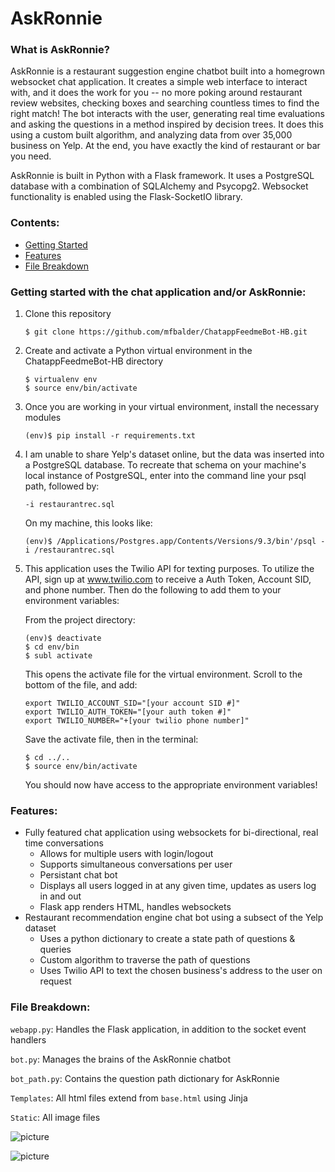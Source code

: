 # AskRonnie

### What is AskRonnie?

AskRonnie is a restaurant suggestion engine chatbot built into a homegrown websocket chat application. It creates a simple web interface to interact with, and it does the work for you -- no more poking around restaurant review websites, checking boxes and searching countless times to find the right match! The bot interacts with the user, generating real time evaluations and asking the questions in a method inspired by decision trees. It does this using a custom built algorithm, and analyzing data from over 35,000 business on Yelp. At the end, you have exactly the kind of restaurant or bar you need.

AskRonnie is built in Python with a Flask framework. It uses a PostgreSQL database with a combination of SQLAlchemy and Psycopg2. Websocket functionality is enabled using the Flask-SocketIO library.

### Contents:
- [Getting Started](#getting-started-with-the-chat-application-andor-askronnie)
- [Features](#features)
- [File Breakdown](#file-breakdown)

### Getting started with the chat application and/or AskRonnie:

1. Clone this repository
	```
	$ git clone https://github.com/mfbalder/ChatappFeedmeBot-HB.git
	```

2. Create and activate a Python virtual environment in the ChatappFeedmeBot-HB directory
	```
	$ virtualenv env
	$ source env/bin/activate 
	```

3. Once you are working in your virtual environment, install the necessary modules
	```
	(env)$ pip install -r requirements.txt
	```

4. I am unable to share Yelp's dataset online, but the data was inserted into a PostgreSQL database. 
To recreate that schema on your machine's local instance of PostgreSQL, enter into the command line 
your psql path, followed by:
	```
	-i restaurantrec.sql
	```

	On my machine, this looks like:

	```
	(env)$ /Applications/Postgres.app/Contents/Versions/9.3/bin'/psql -i /restaurantrec.sql
	```

5. This application uses the Twilio API for texting purposes. To utilize the API, sign up at
www.twilio.com to receive a Auth Token, Account SID, and phone number. Then do the following
to add them to your environment variables:

	From the project directory:

	```
	(env)$ deactivate
	$ cd env/bin
	$ subl activate
	```

	This opens the activate file for the virtual environment.
	Scroll to the bottom of the file, and add:

	```
	export TWILIO_ACCOUNT_SID="[your account SID #]"
	export TWILIO_AUTH_TOKEN="[your auth token #]"
	export TWILIO_NUMBER="+[your twilio phone number]"
	```

	Save the activate file, then in the terminal:

	```
	$ cd ../..
	$ source env/bin/activate
	```

	You should now have access to the appropriate environment variables!


### Features:

- Fully featured chat application using websockets for bi-directional, real time conversations
	* Allows for multiple users with login/logout
	* Supports simultaneous conversations per user
	* Persistant chat bot
	* Displays all users logged in at any given time, updates as users log in and out
	* Flask app renders HTML, handles websockets
- Restaurant recommendation engine chat bot using a subsect of the Yelp dataset
	* Uses a python dictionary to create a state path of questions & queries
	* Custom algorithm to traverse the path of questions
	* Uses Twilio API to text the chosen business's address to the user on request



### File Breakdown:

```webapp.py```: Handles the Flask application, in addition to the socket event handlers

```bot.py```: Manages the brains of the AskRonnie chatbot

```bot_path.py```: Contains the question path dictionary for AskRonnie

```Templates```: All html files extend from ```base.html``` using Jinja

```Static```: All image files




![picture](https://github.com/mfbalder/ChatappFeedmeBot-HB/blob/master/static/Screen%20Shot%202014-12-01%20at%204.49.08%20PM.png)

![picture](https://github.com/mfbalder/ChatappFeedmeBot-HB/blob/master/static/Screen%20Shot%202014-12-01%20at%204.49.54%20PM.png) 



